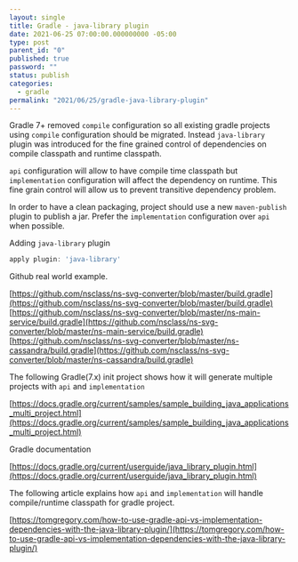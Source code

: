 ```yaml
---
layout: single
title: Gradle - java-library plugin
date: 2021-06-25 07:00:00.000000000 -05:00
type: post
parent_id: "0"
published: true
password: ""
status: publish
categories:
  - gradle
permalink: "2021/06/25/gradle-java-library-plugin"
---
```


Gradle 7+ removed `compile` configuration so all existing gradle projects using `compile` configuration should be migrated.
Instead `java-library` plugin was introduced for the fine grained control of dependencies on compile classpath and runtime classpath.

`api` configuration will allow to have compile time classpath but `implementation` configuration will affect the dependency on runtime.
This fine grain control will allow us to prevent transitive dependency problem.

In order to have a clean packaging, project should use a new `maven-publish` plugin to publish a jar.
Prefer the `implementation` configuration over `api` when possible.

Adding `java-library` plugin

```groovy
apply plugin: 'java-library'
```

Github real world example.

[https://github.com/nsclass/ns-svg-converter/blob/master/build.gradle](https://github.com/nsclass/ns-svg-converter/blob/master/build.gradle)
[https://github.com/nsclass/ns-svg-converter/blob/master/ns-main-service/build.gradle](https://github.com/nsclass/ns-svg-converter/blob/master/ns-main-service/build.gradle)
[https://github.com/nsclass/ns-svg-converter/blob/master/ns-cassandra/build.gradle](https://github.com/nsclass/ns-svg-converter/blob/master/ns-cassandra/build.gradle)

The following Gradle(7.x) init project shows how it will generate multiple projects with `api` and `implementation`

[https://docs.gradle.org/current/samples/sample_building_java_applications_multi_project.html](https://docs.gradle.org/current/samples/sample_building_java_applications_multi_project.html)

Gradle documentation

[https://docs.gradle.org/current/userguide/java_library_plugin.html](https://docs.gradle.org/current/userguide/java_library_plugin.html)

The following article explains how `api` and `implementation` will handle compile/runtime classpath for gradle project.

[https://tomgregory.com/how-to-use-gradle-api-vs-implementation-dependencies-with-the-java-library-plugin/](https://tomgregory.com/how-to-use-gradle-api-vs-implementation-dependencies-with-the-java-library-plugin/)
